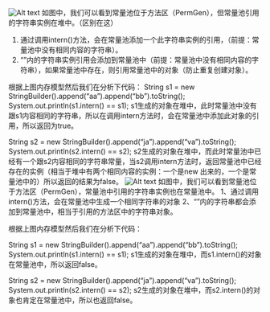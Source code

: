 ![Alt text](/home/niceyuanze/Downloads/javaNotes/img/jdk7jdk8StringConstantPool.png)
如图中，我们可以看到常量池位于方法区（PermGen），但常量池引用的字符串实例在堆中。（区别在这）
1. 通过调用intern()方法，会在常量池添加一个此字符串实例的引用，（前提：常量池中没有相同内容的字符串）。
2. “”内的字符串实例引用会添加到常量池中（前提：常量池中没有相同内容的字符串），如果常量池中存在，则引用常量池中的对象（防止重复创建对象）。

根据上图内存模型然后我们在分析下代码：
String s1 = new StringBuilder().append(“aa”).append(“bb”).toString();
System.out.println(s1.intern() == s1);
s1生成的对象在堆中，此时常量池中没有跟s1内容相同的字符串，所以在调用intern方法时，会在常量池中添加此对象的引用，所以返回为true。

String s2 = new StringBuilder().append(“ja”).append(“va”).toString();
System.out.println(s2.intern() == s2);
s2生成的对象在堆中，而此时常量池中已经有一个跟s2内容相同的字符串常量，当s2调用intern方法时，返回常量池中已经存在的实例（相当于堆中有两个相同内容的实例：一个是new 出来的，一个是常量池中的）所以返回的结果为false。
![Alt text](/home/niceyuanze/Downloads/javaNotes/img/jdk6StringConstantPool.png)
如图中，我们可以看到常量池位于方法区（PermGen），常量池中引用的字符串实例也在常量池中。
1、通过调用intern()方法，会在常量池中生成一个相同字符串的对象
2、“”内的字符串都会添加到常量池中，相当于引用的方法区中的字符串对象。

根据上图内存模型然后我们在分析下代码：

String s1 = new StringBuilder().append(“aa”).append(“bb”).toString();
System.out.println(s1.intern() == s1);
s1生成的对象在堆中，而s1.intern()的对象在常量池中，所以返回false。

String s2 = new StringBuilder().append(“ja”).append(“va”).toString();
System.out.println(s2.intern() == s2);
s2生成的对象在堆中，而s2.intern()的对象也肯定在常量池中，所以也返回false。